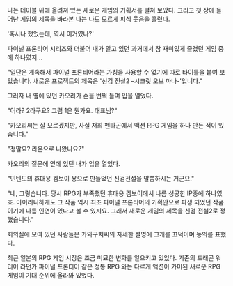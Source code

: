 나는 테이블 위에 올려져 있는 새로운 게임의 기획서를 펼쳐 보았다. 
그리고 첫 장에 들어난 게임의 제목을 바라본 나는 나도 모르게 피식 웃음을 흘렸다. 

'혹시나 했었는데, 역시 이거였나?' 

파이널 프론티어 시리즈와 더불어 내가 알고 있던 과거에서 참 재미있게 즐겼던 게임 중에 하나였지... 

"일단은 계속해서 파이널 프론티어라는 가칭을 사용할 수 없기에 따로 타이틀을 붙여 보았습니다. 새로운 프로젝트의 제목은 '신검 전설2 –시크릿 오브 마나-'입니다." 

그러자 내 옆에 있던 카오리가 손을 번쩍 들며 입을 열었다. 

"어라? 2라구요? 그럼 1은 뭔가요. 대표님?" 

"카오리씨는 잘 모르겠지만, 사실 저희 펜타곤에서 액션 RPG 게임을 하나 만든 적이 있습니다." 

"정말요? 라온으로 나왔나요?" 

카오리의 질문에 옆에 있던 내가 입을 열었다. 

"민텐도의 휴대용 겜보이 용으로 만들었던 신검전설을 말씀하시는 거군요." 

"네, 그렇습니다. 당시 RPG가 부족했던 휴대용 겜보이에서 나름 성공한 IP중에 하나였죠. 아이러니하게도 그 작품 역시 최초 파이널 프론티어의 기획안으로 파생 되었던 작품이기에 나름 인연이 있다고 볼 수 있지요. 그래서 새로운 게임의 제목을 신검 전설2로 정했습니다." 

회의실에 모여 있던 사람들은 카와구치씨의 자세한 설명에 고개를 끄덕이며 동의를 표했다. 

최근 일본의 RPG 게임 시장은 조금 미묘한 변화를 일으키고 있었다. 
기존의 드래곤 워리어 라던가 파이널 프론티어 같은 정통 RPG 와는 다르게 액션이 가미된 새로운 RPG 게임이 기대 순위에 올라와 있었다. 